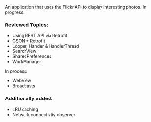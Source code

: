 An application that uses the Flickr API to display interesting photos. In progress.

### Reviewed Topics:
- Using REST API via Retrofit
- GSON + Retrofit
- Looper, Hander & HandlerThread
- SearchView
- SharedPreferences
- WorkManager

In process:
- WebView
- Broadcasts

### Additionally added:
- LRU caching
- Network connectivtiy observer

